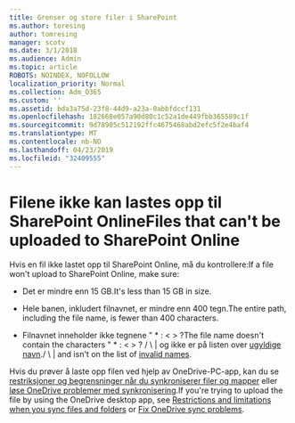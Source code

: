 ```yaml
---
title: Grenser og store filer i SharePoint
ms.author: toresing
author: tomresing
manager: scotv
ms.date: 3/1/2018
ms.audience: Admin
ms.topic: article
ROBOTS: NOINDEX, NOFOLLOW
localization_priority: Normal
ms.collection: Adm_O365
ms.custom: ''
ms.assetid: bda3a75d-23f8-44d9-a23a-0abbfdccf131
ms.openlocfilehash: 182668e057a90d80c1c52a1de449fbb365589c1f
ms.sourcegitcommit: 9d78905c512192ffc4675468abd2efc5f2e4baf4
ms.translationtype: MT
ms.contentlocale: nb-NO
ms.lasthandoff: 04/23/2019
ms.locfileid: "32409555"
---
```

# <a name="files-that-cant-be-uploaded-to-sharepoint-online"></a><span data-ttu-id="c17fe-102">Filene ikke kan lastes opp til SharePoint Online</span><span class="sxs-lookup"><span data-stu-id="c17fe-102">Files that can't be uploaded to SharePoint Online</span></span>

<span data-ttu-id="c17fe-103">Hvis en fil ikke lastet opp til SharePoint Online, må du kontrollere:</span><span class="sxs-lookup"><span data-stu-id="c17fe-103">If a file won't upload to SharePoint Online, make sure:</span></span>
  
- <span data-ttu-id="c17fe-104">Det er mindre enn 15 GB.</span><span class="sxs-lookup"><span data-stu-id="c17fe-104">It's less than 15 GB in size.</span></span>
    
- <span data-ttu-id="c17fe-105">Hele banen, inkludert filnavnet, er mindre enn 400 tegn.</span><span class="sxs-lookup"><span data-stu-id="c17fe-105">The entire path, including the file name, is fewer than 400 characters.</span></span>
    
- <span data-ttu-id="c17fe-106">Filnavnet inneholder ikke tegnene " \* : \< \> ?</span><span class="sxs-lookup"><span data-stu-id="c17fe-106">The file name doesn't contain the characters " \* : \< \> ?</span></span> <span data-ttu-id="c17fe-107">/ \ | og ikke er på listen over [ugyldige navn](https://go.microsoft.com/fwlink/?linkid=866430).</span><span class="sxs-lookup"><span data-stu-id="c17fe-107">/ \ | and isn't on the list of [invalid names](https://go.microsoft.com/fwlink/?linkid=866430).</span></span>
    
<span data-ttu-id="c17fe-108">Hvis du prøver å laste opp filen ved hjelp av OneDrive-PC-app, kan du se [restriksjoner og begrensninger når du synkroniserer filer og mapper](http://go.microsoft.com/fwlink/p/?LinkID=717734) eller [løse OneDrive problemer med synkronisering](https://go.microsoft.com/fwlink/?linkid=866431).</span><span class="sxs-lookup"><span data-stu-id="c17fe-108">If you're trying to upload the file by using the OneDrive desktop app, see [Restrictions and limitations when you sync files and folders](http://go.microsoft.com/fwlink/p/?LinkID=717734) or [Fix OneDrive sync problems](https://go.microsoft.com/fwlink/?linkid=866431).</span></span>
  


